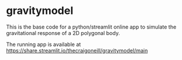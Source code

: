 # gravitymodel

This is the base code for a python/streamlit online app to simulate the gravitational response of a 2D polygonal body. 

The running app is available at https://share.streamlit.io/thecraigoneill/gravitymodel/main

